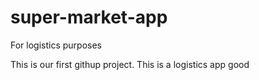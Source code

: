 # super-market-app
For logistics purposes

This is our first githup project.
This is a logistics app
good
